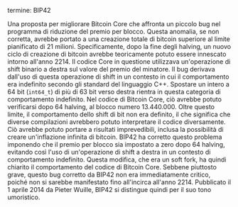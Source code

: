 termine: BIP42

Una proposta per migliorare Bitcoin Core che affronta un piccolo bug nel programma di riduzione del premio per blocco. Questa anomalia, se non corretta, avrebbe portato a una creazione totale di bitcoin superiore al limite pianificato di 21 milioni. Specificamente, dopo la fine degli halving, un nuovo ciclo di creazione di bitcoin avrebbe teoricamente potuto essere innescato intorno all'anno 2214. Il codice Core in questione utilizzava un'operazione di shift binario a destra sul valore del premio del minatore. Il bug derivava dall'uso di questa operazione di shift in un contesto in cui il comportamento era indefinito secondo gli standard del linguaggio C++. Spostare un intero a 64 bit (`int64_t`) di più di 63 bit verso destra rientra in questa categoria di comportamento indefinito. Nel codice di Bitcoin Core, ciò avrebbe potuto verificarsi dopo 64 halving, al blocco numero 13.440.000. Oltre questo limite, il comportamento dello shift di bit non era definito, il che significa che diverse compilazioni avrebbero potuto interpretare il codice diversamente. Ciò avrebbe potuto portare a risultati imprevedibili, inclusa la possibilità di creare un'inflazione infinita di bitcoin. BIP42 ha corretto questo problema imponendo che il premio per blocco sia impostato a zero dopo 64 halving, evitando così l'uso di un'operazione di shift a destra in un contesto di comportamento indefinito. Questa modifica, che era un soft fork, ha quindi chiarito il comportamento del codice di Bitcoin Core. Sebbene piuttosto grave, questo bug corretto da BIP42 non era immediatamente critico, poiché non si sarebbe manifestato fino all'incirca all'anno 2214. Pubblicato il 1 aprile 2014 da Pieter Wuille, BIP42 si distingue quindi per il suo tono umoristico.